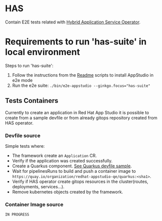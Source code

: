 # HAS

Contain E2E tests related with [Hybrid Application Service Operator](https://github.com/redhat-appstudio/application-service).

# Requirements to run 'has-suite' in local environment

Steps to run 'has-suite':

1) Follow the instructions from the [Readme](../../../scripts/Readme.md) scripts to install AppStudio in e2e mode
2) Run the e2e suite: `./bin/e2e-appstudio --ginkgo.focus="has-suite"`

## Tests Containers

Currently to create an application in Red Hat App Studio it is possible to create from a sample devfile or from already gitops repository created from HAS operator.

### Devfile source

Simple tests where:

* The framework create an `Application` CR.
* Verify if the application was created successfully.
* Create a Quarkus component. [See Quarkus devfile sample](https://github.com/redhat-appstudio-qe/devfile-sample-code-with-quarkus).
* Wait for pipelinesRuns to build and push a container image to `https://quay.io/organization/redhat-appstudio-qe/quarkus:<sha1>`.
* Verify if HAS operator create gitops resources in the cluster(routes, deployments, services...).
* Remove kubernetes objects created by the framework.

### Container Image source

```IN PROGRESS```
